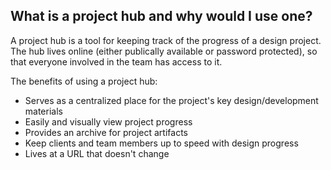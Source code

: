 ## What is a project hub and why would I use one?
A project hub is a tool for keeping track of the progress of a design project. The hub lives online (either publically available or password protected), so that everyone involved in the team has access to it.

The benefits of using a project hub:
- Serves as a centralized place for the project's key design/development materials
- Easily and visually view project progress
- Provides an archive for project artifacts
- Keep clients and team members up to speed with design progress
- Lives at a URL that doesn't change


